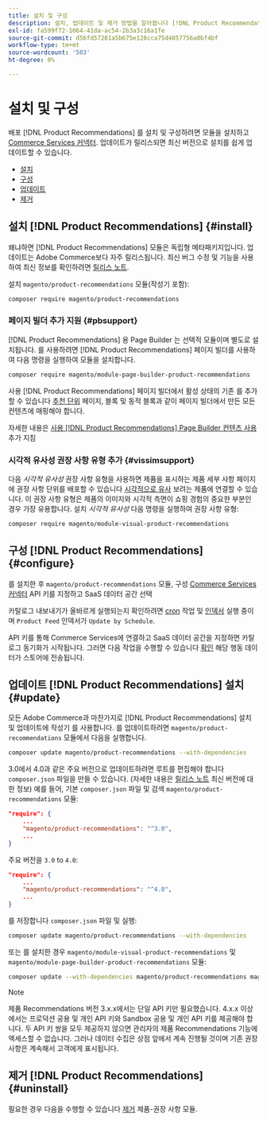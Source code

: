 ```yaml
---
title: 설치 및 구성
description: 설치, 업데이트 및 제거 방법을 알아봅니다 [!DNL Product Recommendations].
exl-id: fa599f72-1064-41da-ac54-2b3a3c16a1fe
source-git-commit: d56fd57281a5b675e128cca75d4057756a0bf4bf
workflow-type: tm+mt
source-wordcount: '503'
ht-degree: 0%

---
```


# 설치 및 구성

배포 [!DNL Product Recommendations] 를 설치 및 구성하려면 모듈을 설치하고 [Commerce Services 커넥터](../landing/saas.md). 업데이트가 릴리스되면 최신 버전으로 설치를 쉽게 업데이트할 수 있습니다.

- [설치](#install)
- [구성](#configure)
- [업데이트](#update)
- [제거](#uninstall)

## 설치 [!DNL Product Recommendations] {#install}

왜냐하면 [!DNL Product Recommendations] 모듈은 독립형 메타패키지입니다. 업데이트는 Adobe Commerce보다 자주 릴리스됩니다. 최신 버그 수정 및 기능을 사용하여 최신 정보를 확인하려면 [릴리스 노트](release-notes.md).

설치 `magento/product-recommendations` 모듈(작성기 포함):

```bash
composer require magento/product-recommendations
```

### 페이지 빌더 추가 지원 {#pbsupport}

[!DNL Product Recommendations] 용 Page Builder 는 선택적 모듈이며 별도로 설치됩니다. 를 사용하려면 [!DNL Product Recommendations] 페이지 빌더를 사용하여 다음 명령을 실행하여 모듈을 설치합니다.

```bash
composer require magento/module-page-builder-product-recommendations
```

사용 [!DNL Product Recommendations] 페이지 빌더에서 활성 상태의 기존 를 추가할 수 있습니다 [추천 단위](https://experienceleague.adobe.com/docs/commerce-admin/page-builder/add-content/recommendations.html) 페이지, 블록 및 동적 블록과 같이 페이지 빌더에서 만든 모든 컨텐츠에 매핑해야 합니다.

자세한 내용은 [사용 [!DNL Product Recommendations] Page Builder 컨텐츠 사용](page-builder.md) 추가 지침

### 시각적 유사성 권장 사항 유형 추가 {#vissimsupport}

다음 _시각적 유사성_ 권장 사항 유형을 사용하면 제품을 표시하는 제품 세부 사항 페이지에 권장 사항 단위를 배포할 수 있습니다 [시각적으로 유사](type.md#visualsim) 보려는 제품에 연결할 수 있습니다. 이 권장 사항 유형은 제품의 이미지와 시각적 측면이 쇼핑 경험의 중요한 부분인 경우 가장 유용합니다. 설치 _시각적 유사성_ 다음 명령을 실행하여 권장 사항 유형:

```bash
composer require magento/module-visual-product-recommendations
```

## 구성 [!DNL Product Recommendations] {#configure}

를 설치한 후 `magento/product-recommendations` 모듈, 구성 [Commerce Services 커넥터](https://experienceleague.adobe.com/docs/commerce-admin/config/services/saas.html) API 키를 지정하고 SaaS 데이터 공간 선택

카탈로그 내보내기가 올바르게 실행되는지 확인하려면 [cron](https://experienceleague.adobe.com/docs/commerce-operations/configuration-guide/cli/configure-cron-jobs.html) 작업 및 [인덱서](https://experienceleague.adobe.com/docs/commerce-operations/configuration-guide/cli/manage-indexers.html) 실행 중이며 `Product Feed` 인덱서가 `Update by Schedule`.

API 키를 통해 Commerce Services에 연결하고 SaaS 데이터 공간을 지정하면 카탈로그 동기화가 시작됩니다. 그러면 다음 작업을 수행할 수 있습니다 [확인](verify.md) 해당 행동 데이터가 스토어에 전송됩니다.

## 업데이트 [!DNL Product Recommendations] 설치 {#update}

모든 Adobe Commerce과 마찬가지로 [!DNL Product Recommendations] 설치 및 업데이트에 작성기 를 사용합니다. 를 업데이트하려면 `magento/product-recommendations` 모듈에서 다음을 실행합니다.

```bash
composer update magento/product-recommendations --with-dependencies
```

3.0에서 4.0과 같은 주요 버전으로 업데이트하려면 루트를 편집해야 합니다 `composer.json` 파일을 만들 수 있습니다. (자세한 내용은 [릴리스 노트](release-notes.md) 최신 버전에 대한 정보) 예를 들어, 기본 `composer.json` 파일 및 검색 `magento/product-recommendations` 모듈:

```json
"require": {
    ...
    "magento/product-recommendations": "^3.0",
    ...
}
```

주요 버전을 `3.0` to `4.0`:

```json
"require": {
    ...
    "magento/product-recommendations": "^4.0",
    ...
}
```

를 저장합니다 `composer.json` 파일 및 실행:

```bash
composer update magento/product-recommendations --with-dependencies
```

또는 를 설치한 경우 `magento/module-visual-product-recommendations` 및 `magento/module-page-builder-product-recommendations` 모듈:

```bash
composer update --with-dependencies magento/product-recommendations magento/module-visual-product-recommendations magento/module-page-builder-product-recommendations
```

>[!NOTE]
>
> 제품 Recommendations 버전 3.x.x에서는 단일 API 키만 필요했습니다. 4.x.x 이상에서는 프로덕션 공용 및 개인 API 키와 Sandbox 공용 및 개인 API 키를 제공해야 합니다. 두 API 키 쌍을 모두 제공하지 않으면 관리자의 제품 Recommendations 기능에 액세스할 수 없습니다. 그러나 데이터 수집은 상점 앞에서 계속 진행될 것이며 기존 권장 사항은 계속해서 고객에게 표시됩니다.

## 제거 [!DNL Product Recommendations] {#uninstall}

필요한 경우 다음을 수행할 수 있습니다 [제거](https://experienceleague.adobe.com/docs/commerce-operations/installation-guide/tutorials/uninstall-modules.html) 제품-권장 사항 모듈.
